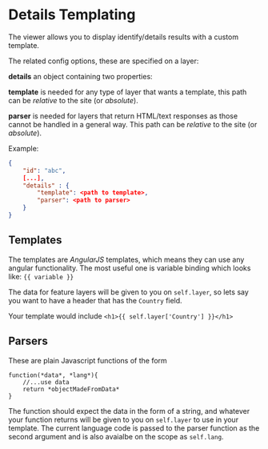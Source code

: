 # Details Templating

The viewer allows you to display identify/details results with a custom template.

The related config options, these are specified on a layer:

**details** an object containing two properties:

**template** is needed for any type of layer that wants a template, this path can be *relative* to the site (or *absolute*).

**parser** is needed for layers that return HTML/text responses as those cannot be handled in a general way. This path can be *relative* to the site (or *absolute*).

Example:
```json
{
    "id": "abc",
    [...],
    "details" : {
        "template": <path to template>,
        "parser": <path to parser>
    }
}
```


## Templates

The templates are *AngularJS* templates, which means they can use any angular functionality.
The most useful one is variable binding which looks like: `{{ variable }}`

The data for feature layers will be given to you on `self.layer`, so lets say you want to have a header that has the `Country` field.

Your template would include `<h1>{{ self.layer['Country'] }}</h1>`

## Parsers

These are plain Javascript functions of the form
```
function(*data*, *lang*){
    //...use data
    return *objectMadeFromData*
}
```

The function should expect the data in the form of a string, and whatever your function returns will be given to you on `self.layer` to use in your template. The current language code is passed to the parser function as the second argument and is also avaialbe on the scope as `self.lang`.